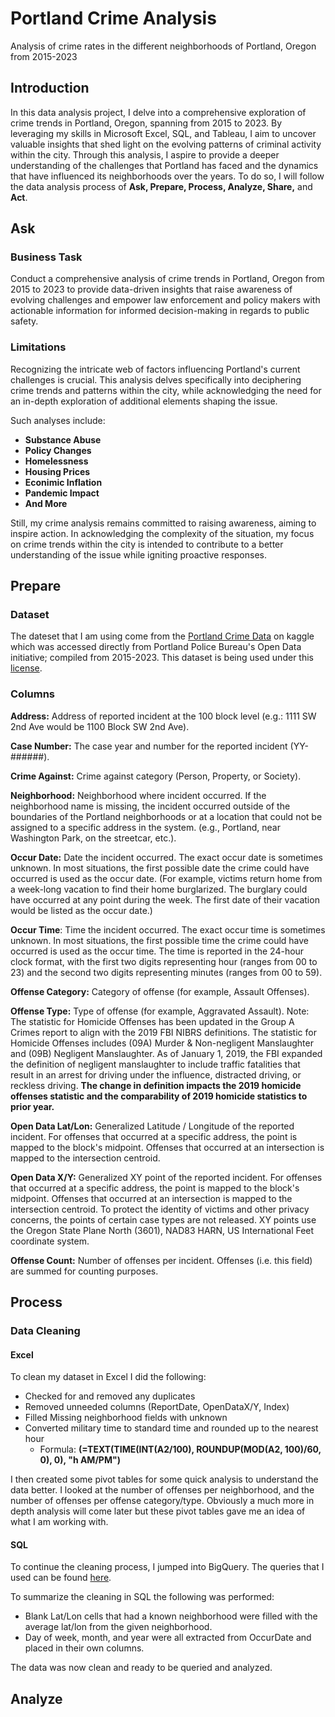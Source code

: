 # Portland Crime Analysis
Analysis of crime rates in the different neighborhoods of Portland, Oregon from 2015-2023

## Introduction
In this data analysis project, I delve into a comprehensive exploration of crime trends in Portland, Oregon, spanning from 2015 to 2023. By leveraging my skills in Microsoft Excel, SQL, and Tableau, I aim to uncover valuable insights that shed light on the evolving patterns of criminal activity within the city. Through this analysis, I aspire to provide a deeper understanding of the challenges that Portland has faced and the dynamics that have influenced its neighborhoods over the years. To do so, I will follow the data analysis process of **Ask, Prepare, Process, Analyze, Share,** and **Act**. 

## Ask

### Business Task
Conduct a comprehensive analysis of crime trends in Portland, Oregon from 2015 to 2023 to provide data-driven insights that raise awareness of evolving challenges and empower law enforcement and policy makers with actionable information for informed decision-making in regards to public safety.

### Limitations
Recognizing the intricate web of factors influencing Portland's current challenges is crucial. This analysis delves specifically into deciphering crime trends and patterns within the city, while acknowledging the need for an in-depth exploration of additional elements shaping the issue.

Such analyses include:
* **Substance Abuse**
* **Policy Changes**
* **Homelessness**
* **Housing Prices**
* **Econimic Inflation**
* **Pandemic Impact**
* **And More**


Still, my crime analysis remains committed to raising awareness, aiming to inspire action. In acknowledging the complexity of the situation, my focus on crime trends within the city is intended to contribute to a better understanding of the issue while igniting proactive responses.

## Prepare

### Dataset
The dateset that I am using come from the [Portland Crime Data](https://www.kaggle.com/datasets/michaellindsay/portland-crime) on kaggle which was accessed directly from Portland Police Bureau's Open Data initiative; compiled from 2015-2023. This dataset is being used under this [license](https://creativecommons.org/publicdomain/zero/1.0/).

### Columns
**Address:** Address of reported incident at the 100 block level (e.g.: 1111 SW 2nd Ave would be 1100 Block SW 2nd Ave).

**Case Number:** The case year and number for the reported incident (YY-######).

**Crime Against:** Crime against category (Person, Property, or Society).

**Neighborhood:** Neighborhood where incident occurred. If the neighborhood name is missing, the incident occurred outside of the boundaries of the Portland neighborhoods or at a location that could not be assigned to a specific address in the system. (e.g., Portland, near Washington Park, on the streetcar, etc.).

**Occur Date:** Date the incident occurred. The exact occur date is sometimes unknown. In most situations, the first possible date the crime could have occurred is used as the occur date. (For example, victims return home from a week-long vacation to find their home burglarized. The burglary could have occurred at any point during the week. The first date of their vacation would be listed as the occur date.)

**Occur Time**: Time the incident occurred. The exact occur time is sometimes unknown. In most situations, the first possible time the crime could have occurred is used as the occur time. The time is reported in the 24-hour clock format, with the first two digits representing hour (ranges from 00 to 23) and the second two digits representing minutes (ranges from 00 to 59).

**Offense Category:** Category of offense (for example, Assault Offenses).

**Offense Type:** Type of offense (for example, Aggravated Assault).
Note: The statistic for Homicide Offenses has been updated in the Group A Crimes report to align with the 2019 FBI NIBRS definitions. The statistic for Homicide Offenses includes (09A) Murder & Non-negligent Manslaughter and (09B) Negligent Manslaughter. As of January 1, 2019, the FBI expanded the definition of negligent manslaughter to include traffic fatalities that result in an arrest for driving under the influence, distracted driving, or reckless driving. **The change in definition impacts the 2019 homicide offenses statistic and the comparability of 2019 homicide statistics to prior year.**

**Open Data Lat/Lon:** Generalized Latitude / Longitude of the reported incident. For offenses that occurred at a specific address, the point is mapped to the block's midpoint. Offenses that occurred at an intersection is mapped to the intersection centroid.

**Open Data X/Y:** Generalized XY point of the reported incident. For offenses that occurred at a specific address, the point is mapped to the block's midpoint. Offenses that occurred at an intersection is mapped to the intersection centroid. To protect the identity of victims and other privacy concerns, the points of certain case types are not released. XY points use the Oregon State Plane North (3601), NAD83 HARN, US International Feet coordinate system.

**Offense Count:** Number of offenses per incident. Offenses (i.e. this field) are summed for counting purposes.

## Process

### Data Cleaning

#### Excel
To clean my dataset in Excel I did the following:
* Checked for and removed any duplicates
* Removed unneeded columns (ReportDate, OpenDataX/Y, Index)
* Filled Missing neighborhood fields with unknown
* Converted military time to standard time and rounded up to the nearest hour
  - Formula: **(=TEXT(TIME(INT(A2/100), ROUNDUP(MOD(A2, 100)/60, 0), 0), "h AM/PM")**

I then created some pivot tables for some quick analysis to understand the data better. I looked at the number of offenses per neighborhood, and the number of offenses per offense category/type. Obviously a much more in depth analysis will come later but these pivot tables gave me an idea of what I am working with.

#### SQL
To continue the cleaning process, I jumped into BigQuery. The queries that I used can be found [here](https://github.com/tuckertrost/Portland_Crime_Analysis/blob/main/DataCleaning.sql).

To summarize the cleaning in SQL the following was performed:
* Blank Lat/Lon cells that had a known neighborhood were filled with the average lat/lon from the given neighborhood.
* Day of week, month, and year were all extracted from OccurDate and placed in their own columns.

The data was now clean and ready to be queried and analyzed.

## Analyze
